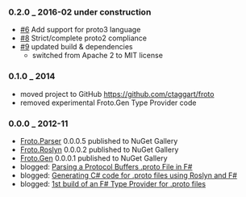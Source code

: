 ### 0.2.0 _ 2016-02 under construction
  * [#6](https://github.com/ctaggart/froto/issues/6) Add support for proto3 language
  * [#8](https://github.com/ctaggart/froto/issues/8) Strict/complete proto2 compliance
  * [#9](https://github.com/ctaggart/froto/issues/9) updated build & dependencies
    * switched from Apache 2 to MIT license

### 0.1.0 _ 2014
  * moved project to GitHub https://github.com/ctaggart/froto
  * removed experimental Froto.Gen Type Provider code

### 0.0.0 _ 2012-11
  * [Froto.Parser](https://www.nuget.org/packages/Froto.Parser/) 0.0.0.5 published to NuGet Gallery
  * [Froto.Roslyn](https://www.nuget.org/packages/Froto.Roslyn/) 0.0.0.2 published to NuGet Gallery
  * [Froto.Gen](https://www.nuget.org/packages/Froto.Gen/) 0.0.0.1 published to NuGet Gallery
  * blogged: [Parsing a Protocol Buffers .proto File in F#](http://blog.ctaggart.com/2012/11/parsing-protocol-buffers-proto-file-in-f.html)
  * blogged: [Generating C# code for .proto files using Roslyn and F#](http://blog.ctaggart.com/2012/11/generating-c-code-for-proto-files-using.html)
  * blogged: [1st build of an F# Type Provider for .proto files](http://blog.ctaggart.com/2012/11/1st-build-of-f-type-provider-for-proto.html)